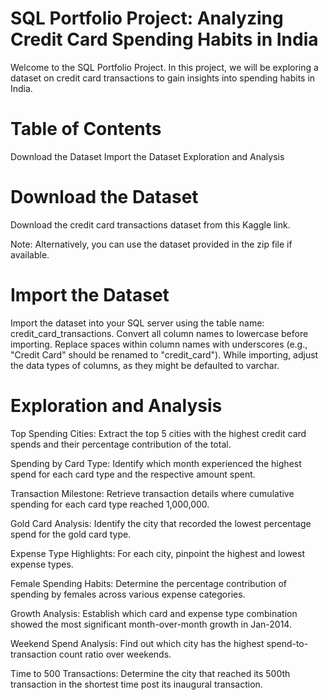 #  SQL Portfolio Project: Analyzing Credit Card Spending Habits in India

Welcome to the SQL Portfolio Project. In this project, we will be exploring a dataset on credit card transactions to gain insights into spending habits in India.

# Table of Contents

Download the Dataset
Import the Dataset
Exploration and Analysis



# Download the Dataset

Download the credit card transactions dataset from this Kaggle link.

Note: Alternatively, you can use the dataset provided in the zip file if available.

# Import the Dataset

Import the dataset into your SQL server using the table name: credit_card_transactions.
Convert all column names to lowercase before importing.
Replace spaces within column names with underscores (e.g., "Credit Card" should be renamed to "credit_card").
While importing, adjust the data types of columns, as they might be defaulted to varchar.

# Exploration and Analysis

Top Spending Cities: Extract the top 5 cities with the highest credit card spends and their percentage contribution of the total.

Spending by Card Type: Identify which month experienced the highest spend for each card type and the respective amount spent.

Transaction Milestone: Retrieve transaction details where cumulative spending for each card type reached 1,000,000.

Gold Card Analysis: Identify the city that recorded the lowest percentage spend for the gold card type.

Expense Type Highlights: For each city, pinpoint the highest and lowest expense types.

Female Spending Habits: Determine the percentage contribution of spending by females across various expense categories.

Growth Analysis: Establish which card and expense type combination showed the most significant month-over-month growth in Jan-2014.

Weekend Spend Analysis: Find out which city has the highest spend-to-transaction count ratio over weekends.

Time to 500 Transactions: Determine the city that reached its 500th transaction in the shortest time post its inaugural transaction.
